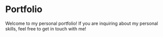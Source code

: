 # Portfolio
Welcome to my personal portfolio! If you are inquiring about my personal skills, feel free to get in touch with me!
